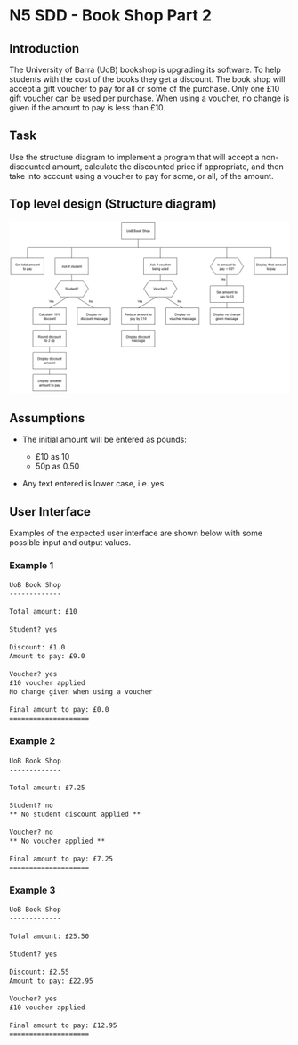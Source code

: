 # N5 SDD - Book Shop Part 2


## Introduction

The University of Barra (UoB) bookshop is upgrading its software.
To help students with the cost of the books they get a discount.
The book shop will accept a gift voucher to pay for all or some of the purchase.
Only one £10 gift voucher can be used per purchase.
When using a voucher, no change is given if the amount to pay is less than £10.


## Task

Use the structure diagram to implement a program that will accept a non-discounted amount, 
calculate the discounted price if appropriate, and then take into account using a voucher to pay for some, 
or all, of the amount.


## Top level design (Structure diagram)

![Structure diagram](assets/sd2.png "Structure diagram")


## Assumptions

- The initial amount will be entered as pounds:

	- £10 as 10
	- 50p as 0.50

- Any text entered is lower case, i.e. yes


## User Interface

Examples of the expected user interface are shown below with some possible input and output values.


### Example 1

```
UoB Book Shop
-------------

Total amount: £10

Student? yes

Discount: £1.0
Amount to pay: £9.0

Voucher? yes
£10 voucher applied
No change given when using a voucher

Final amount to pay: £0.0
====================
```


### Example 2
```
UoB Book Shop
-------------

Total amount: £7.25

Student? no
** No student discount applied **

Voucher? no
** No voucher applied **

Final amount to pay: £7.25
====================
```


### Example 3
```
UoB Book Shop
-------------

Total amount: £25.50

Student? yes

Discount: £2.55
Amount to pay: £22.95

Voucher? yes
£10 voucher applied

Final amount to pay: £12.95
====================
```
